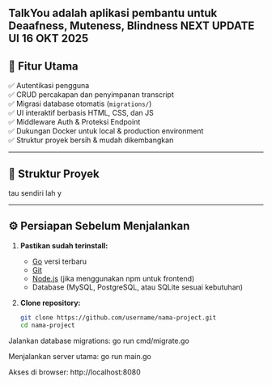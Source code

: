 
**TalkYou** adalah aplikasi pembantu untuk Deaafness, Muteness, Blindness
NEXT UPDATE UI 16 OKT 2025
---

## 🚀 Fitur Utama

✅ Autentikasi pengguna  
✅ CRUD percakapan dan penyimpanan transcript  
✅ Migrasi database otomatis (`migrations/`)  
✅ UI interaktif berbasis HTML, CSS, dan JS  
✅ Middleware Auth & Proteksi Endpoint  
✅ Dukungan Docker untuk local & production environment  
✅ Struktur proyek bersih & mudah dikembangkan  

---

## 🧱 Struktur Proyek
tau sendiri lah y


---

## ⚙️ Persiapan Sebelum Menjalankan

1. **Pastikan sudah terinstall:**
   - [Go](https://go.dev/dl/) versi terbaru
   - [Git](https://git-scm.com/downloads)
   - [Node.js](https://nodejs.org/en/) (jika menggunakan npm untuk frontend)
   - Database (MySQL, PostgreSQL, atau SQLite sesuai kebutuhan)

2. **Clone repository:**
   ```bash
   git clone https://github.com/username/nama-project.git
   cd nama-project

Jalankan database migrations:
go run cmd/migrate.go

Menjalankan server utama:
go run main.go

Akses di browser:
http://localhost:8080